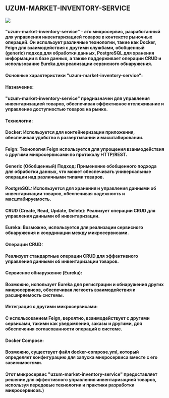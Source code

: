 ## UZUM-MARKET-INVENTORY-SERVICE
<img src="https://drek4537l1klr.cloudfront.net/siriwardena/Figures/CH06_F04_Siriwardena.png">

#### "uzum-market-inventory-service" - это микросервис, разработанный для управления инвентаризацией товаров в контексте рыночных операций. Он использует различные технологии, такие как Docker, Feign для взаимодействия с другими службами, обобщенный (generic) подход для обработки данных, PostgreSQL для хранения информации в базе данных, а также поддерживает операции CRUD и использование Eureka для реализации сервисного обнаружения.

#### Основные характеристики "uzum-market-inventory-service":
#### Назначение:

#### "uzum-market-inventory-service" предназначен для управления инвентаризацией товаров, обеспечивая эффективное отслеживание и управление доступностью товаров на рынке.
#### Технологии:

#### Docker: Используется для контейнеризации приложения, обеспечивая удобство в развертывании и масштабировании.
#### Feign: Технология Feign используется для упрощения взаимодействия с другими микросервисами по протоколу HTTP/REST.
#### Generic (Обобщенный) Подход: Применение обобщенного подхода для обработки данных, что может обеспечивать универсальные операции над различными типами товаров.
#### PostgreSQL: Используется для хранения и управления данными об инвентаризации товаров, обеспечивая надежность и масштабируемость.
#### CRUD (Create, Read, Update, Delete): Реализует операции CRUD для управления данными об инвентаризации.
#### Eureka: Возможно, используется для реализации сервисного обнаружения и координации между микросервисами.
#### Операции CRUD:

#### Реализует стандартные операции CRUD для эффективного управления данными об инвентаризации товаров.
#### Сервисное обнаружение (Eureka):

#### Возможно, использует Eureka для регистрации и обнаружения других микросервисов, обеспечивая легкость взаимодействия и расширяемость системы.
#### Интеграция с другими микросервисами:

#### С использованием Feign, вероятно, взаимодействует с другими сервисами, такими как уведомления, заказы и другими, для обеспечения согласованности операций в системе.
#### Docker Compose:

#### Возможно, существует файл docker-compose.yml, который определяет конфигурацию для запуска микросервиса вместе с его зависимостями.
#### Этот микросервис "uzum-market-inventory-service" предоставляет решение для эффективного управления инвентаризацией товаров, используя передовые технологии и практики разработки микросервисов.)
